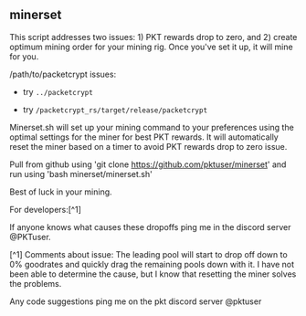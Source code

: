 ## minerset

This script addresses two issues: 1) PKT rewards drop to zero, and 2) create optimum mining order for your mining rig. Once you've set it up, it will mine for you.

/path/to/packetcrypt issues:

- try `../packetcrypt`

- try `/packetcrypt_rs/target/release/packetcrypt`


Minerset.sh will set up your mining command to your preferences using the optimal settings for the miner for best PKT rewards. It will automatically reset the miner based on a timer to avoid PKT rewards drop to zero issue.

Pull from github using 'git clone https://github.com/pktuser/minerset' and run using 'bash minerset/minerset.sh'

Best of luck in your mining.




For developers:[^1]

If anyone knows what causes these dropoffs ping me in the discord server @PKTuser.

[^1] Comments about issue: The leading pool will start to drop off down to 0% goodrates and quickly drag the remaining pools down with it. I have not been able to determine the cause, but I know that resetting the miner solves the problems.

Any code suggestions ping me on the pkt discord server @pktuser
